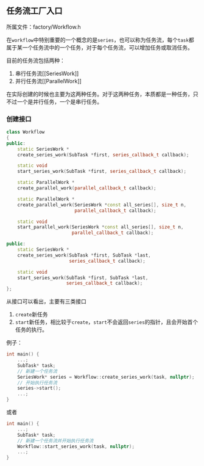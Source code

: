 ## 任务流工厂入口

所属文件：factory/Workflow.h

在`workflow`中特别重要的一个概念的是`series`，也可以称为任务流，每个`task`都属于某一个任务流中的一个任务，对于每个任务流，可以增加任务或取消任务。

目前的任务流包括两种：

1. 串行任务流[[SeriesWork]]
2. 并行任务流[[ParallelWork]]

在实际创建的时候也主要为这两种任务。对于这两种任务，本质都是一种任务，只不过一个是并行任务，一个是串行任务。

### 创建接口

```c++
class Workflow
{
public:
	static SeriesWork *
	create_series_work(SubTask *first, series_callback_t callback);

	static void
	start_series_work(SubTask *first, series_callback_t callback);

	static ParallelWork *
	create_parallel_work(parallel_callback_t callback);

	static ParallelWork *
	create_parallel_work(SeriesWork *const all_series[], size_t n,
						 parallel_callback_t callback); 

	static void
	start_parallel_work(SeriesWork *const all_series[], size_t n,
						parallel_callback_t callback);

public:
	static SeriesWork *
	create_series_work(SubTask *first, SubTask *last,
					   series_callback_t callback);

	static void
	start_series_work(SubTask *first, SubTask *last,
					  series_callback_t callback);
};
```

从接口可以看出，主要有三类接口

1. `create`新任务
2. `start`新任务，相比较于`create`，`start`不会返回`series`的指针，且会开始首个任务的执行。

例子：
```c++
int main() {
	...;
	SubTask* task;
	// 新建一个任务流
	SeriesWork* series = Workflow::create_series_work(task, nullptr);
	// 开始执行任务流
	series->start();
	...;
}
```
或者
```c++
int main() {
	...;
	SubTask* task;
	// 新建一个任务流并开始执行任务流
	Workflow::start_series_work(task, nullptr);
	...;
}
```
